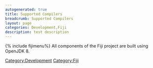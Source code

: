```yaml
---
autogenerated: true
title: Supported Compilers
breadcrumb: Supported Compilers
layout: page
categories: Development,Fiji
description: test description
---
```


{% include fijimenu%}
All components of the Fiji project are built using OpenJDK 8.

[Category:Development](Category_Development "wikilink") [Category:Fiji](Category_Fiji "wikilink")
